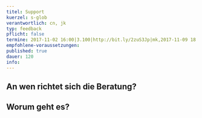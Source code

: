 ```yaml
---
titel: Support
kuerzel: s-glob
verantwortlich: cn, jk
typ: feedback
pflicht: false
termine: 2017-11-02 16:00|3.100|http://bit.ly/2zuS3Jp|mk,2017-11-09 18:00|0.501|http://bit.ly/2z6lHIv|cn
empfohlene-voraussetzungen: 
published: true
dauer: 120
info: 
---
```


## An wen richtet sich die Beratung?

## Worum geht es?


